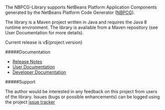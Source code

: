 The NBPCG-Library supports NetBeans Platform Application Components
generated by the NetBeans Platform Code Generator
([NBPCG](http://richard-linsdale.github.io/nbpcg/ )).

The library is a Maven project written in Java and requires the Java
8 runtime environment.  The library is available from a Maven
repository (see User Documentation for more details).
          
Current release is v${project.version}
                
#####Documentation

* [Release Notes](release.html)
* [User Documentation](user.html)
* [Developer Documentation](developer.html)
                
#####Support

The author would be interested in any feedback on this project
from users of the library.  Issues (bugs or possible
enhancements) can be logged using the project
[issue tracker](https://github.com/Richard-Linsdale/nbpcglibrary/issues)
